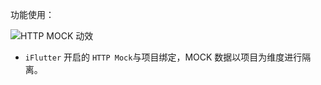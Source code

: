 功能使用：

![HTTP MOCK 动效](https://cdn.jsdelivr.net/gh/YangLang116/iFlutter/doc/configs/http-mock.gif)

- `iFlutter` 开启的 `HTTP Mock`与项目绑定，MOCK 数据以项目为维度进行隔离。

